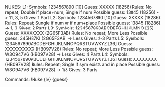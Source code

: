 NUKES:
    L1:
        Symbols: 1234567890 [10]
        Guess: XXXXX (18256)
        Rules: No repeat; Double if place+num; Single if num
        Possible guess: 13845 (18256) -> 11, 3, 5
        Gives: 1 Part
    L2:
        Symbols: 1234567890 [10]
        Guess: XXXXX (18286)
        Rules: Repeat; Sungle if num or if num+place
        Possible guess: 13845 (18286) -> 1, 3
        Gives: 2 Parts
    L3:
        Symbols: 1234567890ABCDEFGHIJKLMNO [25]
        Guess: XXXXXXXX (2G65F3AB)
        Rules: No repeat; More Less
        Possible guess: 345HB7KI (2G65F3AB) -> Less
        Gives: 2-3 Parts
    L5:
        Symbols: 1234567890ABCDEFGHIJKLMNOPQRSTUVWXYZ [36]
        Guess: XXXXXXXXXX (HB097V28)
        Rules: No repeat; More Less
        Possible guess: W3O947V6 (HB097V28) -> Less
        Gives: 4 Parts
    L4:
        Symbols: 1234567890ABCDEFGHIJKLMNOPQRSTUVWXYZ [36]
        Guess: XXXXXXXX (HB097V28)
        Rules: Repeat; Single if sym exists and in place
        Possible guess: W3O947V6 (HB097V28) -> 1/8
        Gives: 3 Parts


Commands:
    !Nuke {lv} {guess}